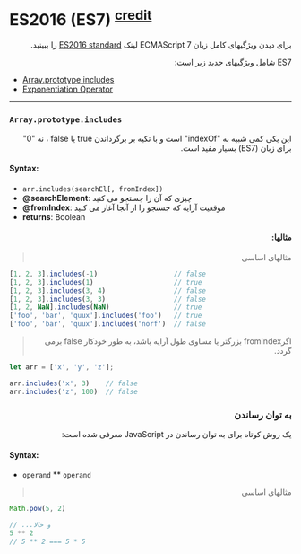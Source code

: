 # ES2016 (ES7) <sup>[credit](https://www.ecma-international.org/ecma-262/7.0)</sup>

<p dir="rtl">برای دیدن ویژگیهای کامل زبان ECMAScript 7 لینک <a href="http://www.ecma-international.org/ecma-262/7.0/">ES2016 standard</a> را ببینید.</p>

<p dir="rtl">ES7  شامل ویژگیهای جدید زیر است:</p>

<!-- START doctoc generated TOC please keep comment here to allow auto update -->
<!-- DON'T EDIT THIS SECTION, INSTEAD RE-RUN doctoc TO UPDATE -->

- [Array.prototype.includes](#arrayprototypeincludes)
- [Exponentiation Operator](#exponentiation)

<!-- END doctoc generated TOC please keep comment here to allow auto update -->

---

### `Array.prototype.includes`
<p dir="rtl">این یکی کمی شبیه به "indexOf" است و با تکیه بر برگرداندن true یا  false  ، نه "0" برای زبان (ES7) بسیار مفید است.</p>

#### Syntax:

* `arr.includes(searchEl[, fromIndex])`
* **@searchElement**: چیزی که آن را جستجو می کنید
* **@fromIndex**: موقعیت آرایه که جستجو را از آنجا آغاز می کنید
* **returns**: Boolean

#### <p dir="rtl"> مثالها:</p>

><p dir="rtl"> مثالهای اساسی</p>

```javascript
[1, 2, 3].includes(-1)                   // false
[1, 2, 3].includes(1)                    // true
[1, 2, 3].includes(3, 4)                 // false
[1, 2, 3].includes(3, 3)                 // false
[1, 2, NaN].includes(NaN)                // true
['foo', 'bar', 'quux'].includes('foo')   // true
['foo', 'bar', 'quux'].includes('norf')  // false
```

> <p dir="rtl">اگرfromIndex  بزرگتر یا مساوی طول آرایه باشد، به طور خودکار false برمی گردد.  </p>
```javascript
let arr = ['x', 'y', 'z'];

arr.includes('x', 3)    // false
arr.includes('z', 100)  // false
```

### <p dir="rtl">به توان رساندن</p>


<p dir="rtl">یک روش کوتاه برای به توان رساندن در JavaScript معرفی شده است:</p>

#### Syntax:

* `operand` ** `operand`

> <p dir="rtl"> مثالهای اساسی</p>
```javascript
Math.pow(5, 2)

// ...و حالا
5 ** 2
// 5 ** 2 === 5 * 5
```
<!--stackedit_data:
eyJoaXN0b3J5IjpbMTg3NTExMTUzM119
-->